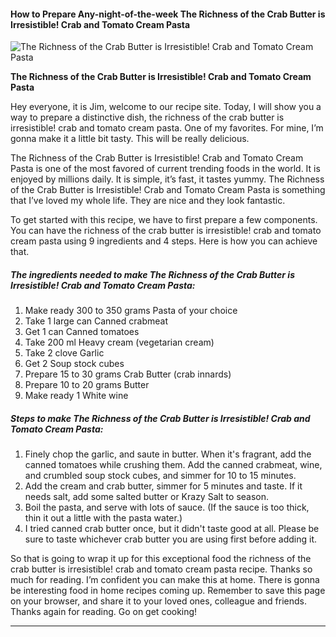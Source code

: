             

#### How to Prepare Any-night-of-the-week The Richness of the Crab Butter is Irresistible! Crab and Tomato Cream Pasta

![The Richness of the Crab Butter is Irresistible! Crab and Tomato Cream Pasta](https://img-global.cpcdn.com/recipes/4612934767476736/751x532cq70/the-richness-of-the-crab-butter-is-irresistible-crab-and-tomato-cream-pasta-recipe-main-photo.jpg)

**The Richness of the Crab Butter is Irresistible! Crab and Tomato Cream Pasta**

Hey everyone, it is Jim, welcome to our recipe site. Today, I will show you a way to prepare a distinctive dish, the richness of the crab butter is irresistible! crab and tomato cream pasta. One of my favorites. For mine, I’m gonna make it a little bit tasty. This will be really delicious.

The Richness of the Crab Butter is Irresistible! Crab and Tomato Cream Pasta is one of the most favored of current trending foods in the world. It is enjoyed by millions daily. It is simple, it’s fast, it tastes yummy. The Richness of the Crab Butter is Irresistible! Crab and Tomato Cream Pasta is something that I’ve loved my whole life. They are nice and they look fantastic.

To get started with this recipe, we have to first prepare a few components. You can have the richness of the crab butter is irresistible! crab and tomato cream pasta using 9 ingredients and 4 steps. Here is how you can achieve that.

##### The ingredients needed to make The Richness of the Crab Butter is Irresistible! Crab and Tomato Cream Pasta:

1.  Make ready 300 to 350 grams Pasta of your choice
2.  Take 1 large can Canned crabmeat
3.  Get 1 can Canned tomatoes
4.  Take 200 ml Heavy cream (vegetarian cream)
5.  Take 2 clove Garlic
6.  Get 2 Soup stock cubes
7.  Prepare 15 to 30 grams Crab Butter (crab innards)
8.  Prepare 10 to 20 grams Butter
9.  Make ready 1 White wine

##### Steps to make The Richness of the Crab Butter is Irresistible! Crab and Tomato Cream Pasta:

1.  Finely chop the garlic, and saute in butter. When it's fragrant, add the canned tomatoes while crushing them. Add the canned crabmeat, wine, and crumbled soup stock cubes, and simmer for 10 to 15 minutes.
2.  Add the cream and crab butter, simmer for 5 minutes and taste. If it needs salt, add some salted butter or Krazy Salt to season.
3.  Boil the pasta, and serve with lots of sauce. (If the sauce is too thick, thin it out a little with the pasta water.)
4.  I tried canned crab butter once, but it didn't taste good at all. Please be sure to taste whichever crab butter you are using first before adding it.

So that is going to wrap it up for this exceptional food the richness of the crab butter is irresistible! crab and tomato cream pasta recipe. Thanks so much for reading. I’m confident you can make this at home. There is gonna be interesting food in home recipes coming up. Remember to save this page on your browser, and share it to your loved ones, colleague and friends. Thanks again for reading. Go on get cooking!

* * *